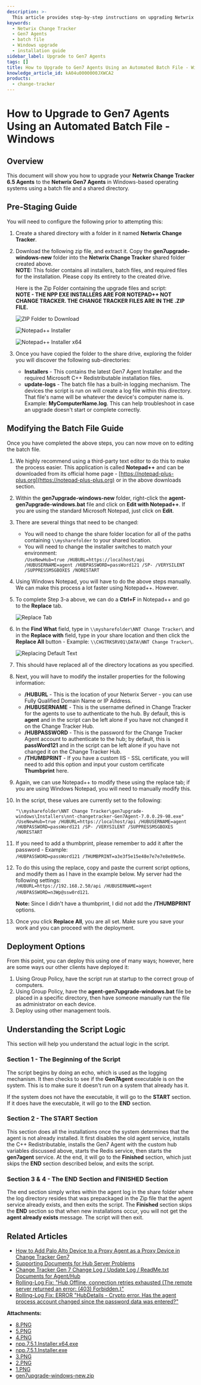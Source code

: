 ```yaml
---
description: >-
  This article provides step-by-step instructions on upgrading Netwrix Change Tracker 6.5 Agents to Gen7 Agents on Windows operating systems using a batch file and a shared directory.
keywords:
  - Netwrix Change Tracker
  - Gen7 Agents
  - batch file
  - Windows upgrade
  - installation guide
sidebar_label: Upgrade to Gen7 Agents
tags: []
title: How to Upgrade to Gen7 Agents Using an Automated Batch File - Windows
knowledge_article_id: kA04u0000000JXWCA2
products:
  - change-tracker
---
```


# How to Upgrade to Gen7 Agents Using an Automated Batch File - Windows

## Overview

This document will show you how to upgrade your **Netwrix Change Tracker 6.5 Agents** to the **Netwrix Gen7 Agents** in Windows-based operating systems using a batch file and a shared directory.

## Pre-Staging Guide

You will need to configure the following prior to attempting this:

1. Create a shared directory with a folder in it named **Netwrix Change Tracker**.

2. Download the following zip file, and extract it. Copy the **gen7upgrade-windows-new** folder into the **Netwrix Change Tracker** shared folder created above.  
   **NOTE:** This folder contains all installers, batch files, and required files for the installation. Please copy its entirety to the created drive.

   Here is the Zip Folder containing the upgrade files and script:  
   **NOTE - THE NPP EXE INSTALLERS ARE FOR NOTEPAD++ NOT CHANGE TRACKER. THE CHANGE TRACKER FILES ARE IN THE .ZIP FILE.**

   ![ZIP Folder to Download](https://nwxcorp--c.na147.content.force.com/sfc/dist/version/download/?oid=00D7000000091pB&ids=0684u00000LdJrz&d=%2Fa%2F4u000000Lzsd%2FBurJF_bIoNw3JzJwCGWLeAlup_tkmAgHLN1IPXnwX_M&asPdf=false)

   ![Notepad++ Installer](https://nwxcorp--c.na147.content.force.com/sfc/dist/version/download/?oid=00D7000000091pB&ids=0684u00000LdKNF&d=%2Fa%2F4u000000LzTh%2FZTzAI3OK607reHMqz1LqP8NvNZBhO.B0tWayN5Mq10M&asPdf=false)

   ![Notepad++ Installer x64](https://nwxcorp--c.na147.content.force.com/sfc/dist/version/download/?oid=00D7000000091pB&ids=0684u00000LdKNF&d=%2Fa%2F4u000000LzTh%2FZTzAI3OK607reHMqz1LqP8NvNZBhO.B0tWayN5Mq10M&asPdf=false)

3. Once you have copied the folder to the share drive, exploring the folder you will discover the following sub-directories:

   - **Installers** - This contains the latest Gen7 Agent Installer and the required Microsoft C++ Redistributable installation files.
   - **update-logs** - The batch file has a built-in logging mechanism. The devices the script is run on will create a log file within this directory. That file's name will be whatever the device's computer name is. Example: **MyComputerName.log**. This can help troubleshoot in case an upgrade doesn't start or complete correctly.

## Modifying the Batch File Guide

Once you have completed the above steps, you can now move on to editing the batch file.

1. We highly recommend using a third-party text editor to do this to make the process easier. This application is called **Notepad++** and can be downloaded from its official home page - [https://notepad-plus-plus.org](https://notepad-plus-plus.org) or in the above downloads section.

2. Within the **gen7upgrade-windows-new** folder, right-click the **agent-gen7upgrade-windows.bat** file and click on **Edit with Notepad++**. If you are using the standard Microsoft Notepad, just click on **Edit**.

3. There are several things that need to be changed:
   - You will need to change the share folder location for all of the paths containing `\\mysharefolder` to your shared location.
   - You will need to change the installer switches to match your environment:  
     `/UseNewHub=true /HUBURL=https://localhost/api /HUBUSERNAME=agent /HUBPASSWORD=passWord121 /SP- /VERYSILENT /SUPPRESSMSGBOXES /NORESTART`

4. Using Windows Notepad, you will have to do the above steps manually. We can make this process a lot faster using Notepad++. However.

5. To complete Step 3-a above, we can do a **Ctrl+F** in Notepad++ and go to the **Replace** tab.

   ![Replace Tab](https://nwxcorp--c.na147.content.force.com/sfc/dist/version/download/?oid=00D7000000091pB&ids=0684u00000LdKNK&d=%2Fa%2F4u000000LzcT%2Ff0nMeeXKFKrw3nHCQXH53WslMaTewNsxanWBJOw78tc&asPdf=false)

6. In the **Find What** field, type in `\\mysharefolder\NNT Change Tracker\` and in the **Replace with** field, type in your share location and then click the **Replace All** button - Example: `\\CHGTRKSRV01\DATA\NNT Change Tracker\`.

   ![Replacing Default Text](https://nwxcorp--c.na147.content.force.com/sfc/dist/version/download/?oid=00D7000000091pB&ids=0684u00000LdKNP&d=%2Fa%2F4u000000LzRu%2Fs0.kBTGPEJCva3.8s6HK2k4O1f_xXkMO7.6mS1f.C2A&asPdf=false)

7. This should have replaced all of the directory locations as you specified.

8. Next, you will have to modify the installer properties for the following information:
   - **/HUBURL** - This is the location of your Netwrix Server - you can use Fully Qualified Domain Name or IP Address.
   - **/HUBUSERNAME** - This is the username defined in Change Tracker for the agents to use to authenticate to the hub. By default, this is **agent** and in the script can be left alone if you have not changed it on the Change Tracker Hub.
   - **/HUBPASSWORD** - This is the password for the Change Tracker Agent account to authenticate to the hub; by default, this is **passWord121** and in the script can be left alone if you have not changed it on the Change Tracker Hub.
   - **/THUMBPRINT** - If you have a custom IIS - SSL certificate, you will need to add this option and input your custom certificate **Thumbprint** here.

9. Again, we can use Notepad++ to modify these using the replace tab; if you are using Windows Notepad, you will need to manually modify this.

10. In the script, these values are currently set to the following:
    ```
    "\\mysharefolder\NNT Change Tracker\gen7upgrade-windows\Installers\nnt-changetracker-Gen7Agent-7.0.0.29-98.exe" /UseNewHub=true /HUBURL=https://localhost/api /HUBUSERNAME=agent /HUBPASSWORD=passWord121 /SP- /VERYSILENT /SUPPRESSMSGBOXES /NORESTART
    ```

11. If you need to add a thumbprint, please remember to add it after the password - Example:  
    `/HUBPASSWORD=passWord121 /THUMBPRINT=a3e3f5e15e48e7e7e7e8e89e5e`.

12. To do this using the replace, copy and paste the current script options, and modify them as I have in the example below. My server had the following settings:  
    `/HUBURL=https://192.168.2.50/api /HUBUSERNAME=agent /HUBPASSWORD=n3Wp@ssw0rd121`.

    **Note:** Since I didn't have a thumbprint, I did not add the **/THUMBPRINT** options.

13. Once you click **Replace All**, you are all set. Make sure you save your work and you can proceed with the deployment.

## Deployment Options

From this point, you can deploy this using one of many ways; however, here are some ways our other clients have deployed it:

1. Using Group Policy, have the script run at startup to the correct group of computers.
2. Using Group Policy, have the **agent-gen7upgrade-windows.bat** file be placed in a specific directory, then have someone manually run the file as administrator on each device.
3. Deploy using other management tools.

## Understanding the Script Logic

This section will help you understand the actual logic in the script.

### Section 1 - The Beginning of the Script

The script begins by doing an echo, which is used as the logging mechanism. It then checks to see if the **Gen7Agent** executable is on the system. This is to make sure it doesn't run on a system that already has it.

If the system does not have the executable, it will go to the **START** section. If it does have the executable, it will go to the **END** section.

### Section 2 - The START Section

This section does all the installations once the system determines that the agent is not already installed. It first disables the old agent service, installs the C++ Redistributable, installs the Gen7 Agent with the custom hub variables discussed above, starts the Redis service, then starts the **gen7agent** service. At the end, it will go to the **Finished** section, which just skips the **END** section described below, and exits the script.

### Section 3 & 4 - The END Section and FINISHED Section

The end section simply writes within the agent log in the share folder where the log directory resides that was prepackaged in the Zip file that the agent service already exists, and then exits the script. The **Finished** section skips the **END** section so that when new installations occur, you will not get the **agent already exists** message. The script will then exit.

## Related Articles

- [How to Add Palo Alto Device to a Proxy Agent as a Proxy Device in Change Tracker Gen7](https://kb.netwrix.com/8164)
- [Supporting Documents for Hub Server Problems](https://kb.netwrix.com/8273)
- [Change Tracker Gen 7 Change Log / Update Log / ReadMe.txt Documents for Agent/Hub](https://kb.netwrix.com/8368)
- [Rolling-Log Fix: "Hub Offline, connection retries exhausted (The remote server returned an error: (403) Forbidden.)"](https://kb.netwrix.com/8307)
- [Rolling-Log Fix: ERROR "HubDetails - Crypto error. Has the agent process account changed since the password data was entered?"](https://kb.netwrix.com/8287)

**Attachments:**

- [8.PNG](https://nwxcorp--c.na147.content.force.com/sfc/dist/version/download/?oid=00D7000000091pB&ids=0684u00000LdKNj&d=%2Fa%2F4u000000LzcX%2FsSCoksDFxiuNC5xtlWxYMdjJ94_XbC7zcPxJjbBA1oI&asPdf=false)
- [5.PNG](https://nwxcorp--c.na147.content.force.com/sfc/dist/version/download/?oid=00D7000000091pB&ids=0684u00000LdKNo&d=%2Fa%2F4u000000LzpM%2FpH_3Bl990_yGjc58.i66Sbq3vZzJetZ64rSZDFVFJoA&asPdf=false)
- [4.PNG](https://nwxcorp--c.na147.content.force.com/sfc/dist/version/download/?oid=00D7000000091pB&ids=0684u00000LdKNt&d=%2Fa%2F4u000000Lzt7%2FT47BKbdklSkjk0gGP8_KWGmmX9LHIG2J1d9R5M5DYIs&asPdf=false)
- [npp.7.5.1.Installer.x64.exe](https://nwxcorp--c.na147.content.force.com/sfc/dist/version/download/?oid=00D7000000091pB&ids=0684u00000LdK6f&d=%2Fa%2F4u000000Lzli%2FFis.mBu0Qk_xIj38HGEiLkf6KdcI.1tx_fPYkHp_GGY&asPdf=false)
- [npp.7.5.1.Installer.exe](https://nwxcorp--c.na147.content.force.com/sfc/dist/version/download/?oid=00D7000000091pB&ids=0684u00000LdKNy&d=%2Fa%2F4u000000LzSo%2F.3i2rL5mSMJXaWZF_QE6Rv6itJknhu6LTRmkxQaTRVA&asPdf=false)
- [3.PNG](https://nwxcorp--c.na147.content.force.com/sfc/dist/version/download/?oid=00D7000000091pB&ids=0684u00000LdJsP&d=%2Fa%2F4u000000Lzh7%2FYe0KQER6MjghmC67U0W0wmx7OgIqZnqbAv_1gDGZndw&asPdf=false)
- [2.PNG](https://nwxcorp--c.na147.content.force.com/sfc/dist/version/download/?oid=00D7000000091pB&ids=0684u00000LdJtx&d=%2Fa%2F4u000000LztC%2FflSzyIuom8flB8lt_I8HIk_UlAXYbzLtwlM5cI56UYU&asPdf=false)
- [1.PNG](https://nwxcorp--c.na147.content.force.com/sfc/dist/version/download/?oid=00D7000000091pB&ids=0684u00000LdKLU&d=%2Fa%2F4u000000LzZi%2FJ5kM0eIDWL4lV7sf9ta8vaN95GwFEVvmJyZP2ZA34xs&asPdf=false)
- [gen7upgrade-windows-new.zip](https://nwxcorp--c.na147.content.force.com/sfc/dist/version/download/?oid=00D7000000091pB&ids=0684u00000LdK5m&d=%2Fa%2F4u000000LztH%2Fd0ypdtCnvfBvvD1Sc7FrRGnXuU8JPnOJ7DzaUPVzGZk&asPdf=false)